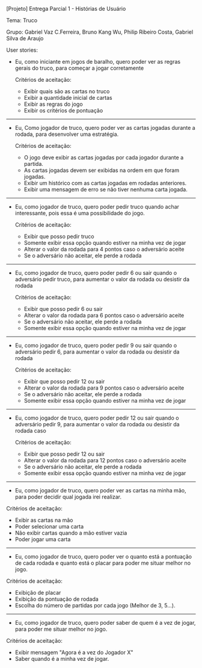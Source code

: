 [Projeto] Entrega Parcial 1 - Histórias de Usuário

Tema: Truco

Grupo: Gabriel Vaz C.Ferreira, Bruno Kang Wu, Philip Ribeiro Costa, Gabriel Silva de Araujo


User stories:

- Eu, como iniciante em jogos de baralho, quero poder ver as regras gerais do truco, para começar a jogar corretamente 

  Critérios de aceitação:
  - Exibir quais são as cartas no truco
  - Exibir a quantidade inicial de cartas
  - Exibir as regras do jogo
  - Exibir os critérios de pontuação

------------------------------------------------------------------------------------------------------

  
- Eu, Como jogador de truco, quero poder ver as cartas jogadas durante a rodada, para desenvolver uma estratégia.

  Critérios de aceitação:
  - O jogo deve exibir as cartas jogadas por cada jogador durante a partida.
  - As cartas jogadas devem ser exibidas na ordem em que foram jogadas.
  - Exibir um histórico com as cartas jogadas em rodadas anteriores.
  - Exibir uma mensagem de erro se não tiver nenhuma carta jogada.

-------------------------------------------------------------------------------------------------------

- Eu, como jogador de truco, quero poder pedir truco quando achar interessante, pois essa é uma possibilidade do jogo.


  Critérios de aceitação:
  - Exibir que posso pedir truco
  - Somente exibir essa opção quando estiver na minha vez de jogar
  - Alterar o valor da rodada para 4 pontos caso o adversário aceite
  - Se o adversário não aceitar, ele perde a rodada

------------------------------------------------------------------------------------------------------

- Eu, como jogador de truco, quero poder pedir 6 ou sair quando o adversário pedir truco, para aumentar o valor da rodada  ou desistir da rodada 

  Critérios de aceitação:
  - Exibir que posso pedir 6 ou sair
  - Alterar o valor da rodada para 6 pontos caso o adversário aceite
  - Se o adversário não aceitar, ele perde a rodada
  - Somente exibir essa opção quando estiver na minha vez de jogar

------------------------------------------------------------------------------------------------------
  
- Eu, como jogador de truco, quero poder pedir 9 ou sair quando o adversário pedir 6, para aumentar o valor da rodada ou desistir da rodada 

  Critérios de aceitação:
  - Exibir que posso pedir 12 ou sair
  - Alterar o valor da rodada para 9 pontos caso o adversário aceite
  - Se o adversário não aceitar, ele perde a rodada
  - Somente exibir essa opção quando estiver na minha vez de jogar
 
 -----------------------------------------------------------------------------------------------------------------------------------------------------------------------------------------------

- Eu, como jogador de truco, quero poder pedir 12 ou sair quando o adversário pedir 9, para aumentar o valor da rodada ou desistir da rodada caso

  Critérios de aceitação:
  - Exibir que posso pedir 12 ou sair
  - Alterar o valor da rodada para 12 pontos caso o adversário aceite
  - Se o adversário não aceitar, ele perde a rodada
  - Somente exibir essa opção quando estiver na minha vez de jogar

---------------------------------------------------------------------------------------------

- Eu, como jogador de truco, quero poder ver as cartas na minha mão, para poder decidir qual jogada irei realizar.

Critérios de aceitação:
- Exibir as cartas na mão
- Poder selecionar uma carta
- Não exibir cartas quando a mão estiver vazia
- Poder jogar uma carta

-----------------------------------------------------------------------------------------------------

 - Eu, como jogador de truco, quero poder ver o quanto está a pontuação de cada rodada e quanto está o placar para poder me situar melhor no jogo.

 Critérios de aceitação:
 - Exibição de placar 
 - Exibição da pontuação de rodada
 - Escolha do número de partidas por cada jogo (Melhor de 3, 5...).

-----------------------------------------------------------------------------------------------------

- Eu, como jogador de truco, quero poder saber de quem é a vez de jogar, para poder me situar melhor no jogo. 

 Critérios de aceitação:
 - Exibir mensagem "Agora é a vez do Jogador X"
 - Saber quando é a minha vez de jogar. 
